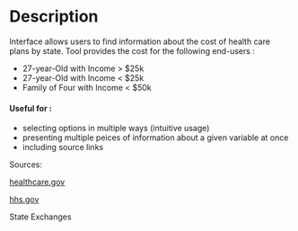 <h1>Description</h1>

Interface allows users to find information about the cost of health care plans by state. Tool provides the cost for the following end-users :

+ 27-year-Old with Income > $25k
+ 27-year-Old with Income < $25k
+ Family of Four with Income < $50k

<h4> Useful for : </h4>

+ selecting options in multiple ways (intuitive usage)
+ presenting multiple peices of information about a given variable at once
+ including source links

Sources:

[healthcare.gov](http://healthcare.gov/)

[hhs.gov](http://hhs.gov/)

State Exchanges
